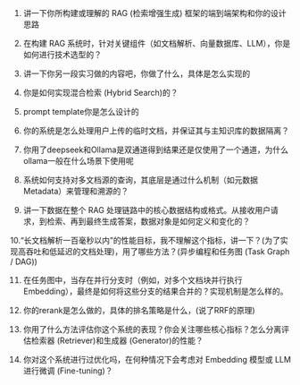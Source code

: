 1. 讲一下你所构建或理解的 RAG (检索增强生成) 框架的端到端架构和你的设计思路

2. 在构建 RAG 系统时，针对关键组件（如文档解析、向量数据库、LLM），你是如何进行技术选型的？

3. 讲一下你另一段实习做的内容吧，你做了什么，具体是怎么实现的

4. 你是如何实现混合检索 (Hybrid Search)的？

5. prompt template你是怎么设计的

6. 你的系统是怎么处理用户上传的临时文档，并保证其与主知识库的数据隔离？

7. 你用了deepseek和Ollama是双通道得到结果还是仅使用了一个通道，为什么ollama一般在什么场景下使用呢

8. 系统如何支持对多文档源的查询，其底层是通过什么机制（如元数据 Metadata）来管理和溯源的？

9. 讲一下数据在整个 RAG 处理链路中的核心数据结构或格式。从接收用户请求，到检索、再到最终生成答案，数据对象是如何定义和变化的？

10.“长文档解析一百毫秒以内”的性能目标，我不理解这个指标，讲一下？(为了实现高吞吐和低延迟的文档处理)，用了哪些方法？(异步编程和任务图 (Task Graph / DAG))

11. 在任务图中，当存在并行分支时（例如，对多个文档块并行执行 Embedding），最终是如何将这些分支的结果合并的？实现机制是怎么样的。

12. 你的rerank是怎么做的，具体的排名策略是什么，(说了RRF的原理)

13. 你用了什么方法评估你这个系统的表现？你会关注哪些核心指标？怎么分离评估检索器 (Retriever)和生成器 (Generator)的性能？

14. 你对这个系统进行过优化吗，在何种情况下会考虑对 Embedding 模型或 LLM进行微调 (Fine-tuning)？

